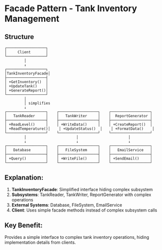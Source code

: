# Facade Pattern - Tank Inventory Management

## Structure
```
┌──────────────────┐
│     Client       │
└──────────────────┘
         │
         ↓
┌──────────────────┐
│TankInventoryFacade│
├──────────────────┤
│ +GetInventory()  │
│ +UpdateTank()    │
│ +GenerateReport()│
└──────────────────┘
         │
         │ simplifies
         ↓
┌──────────────────┐    ┌──────────────────┐    ┌──────────────────┐
│   TankReader     │    │   TankWriter     │    │  ReportGenerator │
├──────────────────┤    ├──────────────────┤    ├──────────────────┤
│ +ReadLevel()     │    │ +WriteData()     │    │ +CreateReport()  │
│ +ReadTemperature()│    │ +UpdateStatus()  │    │ +FormatData()    │
└──────────────────┘    └──────────────────┘    └──────────────────┘
         │                       │                       │
         ↓                       ↓                       ↓
┌──────────────────┐    ┌──────────────────┐    ┌──────────────────┐
│   Database       │    │   FileSystem     │    │   EmailService   │
├──────────────────┤    ├──────────────────┤    ├──────────────────┤
│ +Query()         │    │ +WriteFile()     │    │ +SendEmail()     │
└──────────────────┘    └──────────────────┘    └──────────────────┘
```

## Explanation:
1. **TankInventoryFacade**: Simplified interface hiding complex subsystem
2. **Subsystems**: TankReader, TankWriter, ReportGenerator with complex operations
3. **External Systems**: Database, FileSystem, EmailService
4. **Client**: Uses simple facade methods instead of complex subsystem calls

## Key Benefit:
Provides a simple interface to complex tank inventory operations, hiding implementation details from clients.